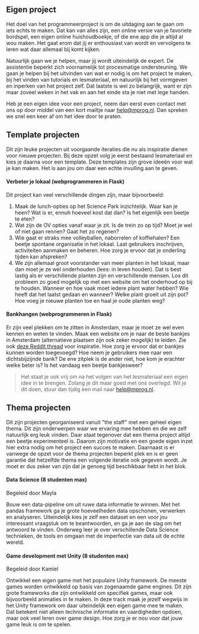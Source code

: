 


## Eigen project

Het doel van het programmeerproject is om de uitdaging aan te gaan om iets echts te maken. Dat kan van alles zijn, een online versie van je favoriete bordspel, een eigen online huishoudboekje, of die ene app die je altijd al wou maken. Het gaat erom dat jij er enthousiast van wordt en vervolgens te leren wat daar allemaal bij komt kijken.

Natuurlijk gaan we je helpen, maar jij wordt uiteindelijk de expert. De assistentie beperkt zich voornamelijk tot procesmatige ondersteuning. We gaan je helpen bij het uitvinden van wat er nodig is om het project te maken, bij het vinden van tutorials en lesmateriaal, en natuurlijk bij het vormgeven en inperken van het project zelf. Dat laatste is wel zo belangrijk, want er zijn maar zoveel weken in het vak en aan het einde sta je niet met lege handen.

Heb je een eigen idee voor een project, neem dan eerst even contact met ons op door middel van een kort mailtje naar help@mprog.nl. Dan spreken we snel een keer af om het idee door te praten. 


## Template projecten

Dit zijn leuke projecten uit voorgaande iteraties die nu als inspiratie dienen voor nieuwe projecten. Bij deze opzet volg je eerst bestaand lesmateriaal en kies je daarna voor een template. Deze templates zijn grove ideeën voor wat je kan maken. Het is aan jou om daar een echte invulling aan te geven. 

#### Verbeter je lokaal (webprogrammeren in Flask)

Dit project kan veel verschillende dingen zijn, maar bijvoorbeeld:

1. Maak de lunch-opties op het Science Park inzichtelijk. Waar kan je heen? Wat is er, ennuh hoeveel kost dat dan? Is het eigenlijk een beetje te eten?
2. Wat zijn de OV opties vanaf waar je zit. Is de trein zo op tijd? Moet je wel of niet gaan rennen? Gaat het zo regenen?
3. Wie gaat er straks mee volleyballen, naborrelen of koffiehalen? Een beetje spontane organisatie in het lokaal. Laat gebruikers inschrijven, activiteiten aanmaken en beheren. Hoe zorg je ervoor dat je onderling tijden kan afspreken?
4. We zijn allemaal groot voorstander van meer planten in het lokaal, maar dan moet je ze wel onderhouden (lees: in leven houden). Dat is best lastig als er verschillende planten zijn en verschillende mensen. Los dit probleem zo goed mogelijk op met een website om het onderhoud op bij te houden. Wanneer en hoe vaak moet iedere plant water hebben? Wie heeft dat het laatst gedaan en wanneer? Welke plant groeit uit zijn pot? Hoe voeg je nieuwe planten toe en haal je oude planten weg?

#### Bankhangen (webprogrammeren in Flask)

Er zijn veel plekken om te zitten in Amsterdam, maar je moet ze wel even kennen en weten te vinden. Maak een website om je naar de beste bankjes in Amsterdam (alternatieve plaatsen zijn ook zeker mogelijk) te leiden. Zie ook [deze Reddit thread](https://www.reddit.com/r/Amsterdam/comments/x4x19o/waar_is_je_chillste_bankje/) voor inspiratie. Hoe zorg je ervoor dat er bankjes kunnen worden toegevoegd? Hoe neem je gebruikers mee naar een dichtsbijzijnde bank? De ene zitplek is de ander niet, hoe kom je erachter welke beter is? Is het vandaag een beetje bankjesweer?

> Het staat je ook vrij om na het volgen van het lesmateriaal een eigen idee in te brengen. Zolang je dit maar goed met ons overlegd. Wil je dit doen, stuur dan tijdig een mail naar help@mprog.nl.


## Thema projecten

Dit zijn projecten georganiseerd vanuit "the staff" met een geheel eigen thema. Dit zijn onderwerpen waar we ervaring mee hebben en die we zelf natuurlijk erg leuk vinden. Daar staat tegenover dat een thema project altijd een beetje experimenteel is. Daarom zijn motivatie en een goede eigen inzet hier extra nodig om het project een succes te maken. Daarnaast is er vanwege de opzet voor de thema projecten beperkt plek en is er geen garantie dat hetzelfde thema een volgende iteratie ook gegeven wordt. Je moet er dus zeker van zijn dat je genoeg tijd beschikbaar hebt in het blok.

#### Data Science (8 studenten max)
Begeleid door Mayla

Bouw een data-pipeline om uit ruwe data informatie te winnen. Met het pandas framework ga je grote hoeveelheden data opschonen, verwerken en analyseren. Uiteindelijk kies je zelf een dataset en een voor jou interessant vraagstuk om te beantwoorden, en ga je aan de slag om het antwoord te vinden. Onderweg leer je over verschillende Data Science technieken, de tools en omgaan met de imperfectie van data uit de echte wereld.


#### Game development met Unity (8 studenten max)
Begeleid door Kamiel

Ontwikkel een eigen game met het populaire Unity framework. De meeste games worden ontwikkeld op basis van zogenaamde game engines. Dit zijn grote frameworks die zijn ontwikkeld om specifiek games, maar ook bijvoorbeeld animaties in te maken. In deze track maak je jezelf wegwijs in het Unity framework om daar uiteindelijk een eigen game mee te maken. Dat betekent niet alleen technische informatie en vaardigheden opdoen, maar ook veel leren over game design. Hoe zorg je er nou voor dat jouw game leuk is om te spelen.
